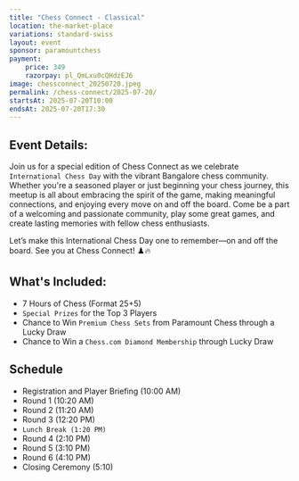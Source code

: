 ```yaml
---
title: "Chess Connect - Classical"
location: the-market-place
variations: standard-swiss
layout: event
sponsor: paramountchess
payment:
    price: 349
    razorpay: pl_QmLxu0cQHdzEJ6
image: chessconnect_20250720.jpeg
permalink: /chess-connect/2025-07-20/
startsAt: 2025-07-20T10:00
endsAt: 2025-07-20T17:30
---
```

## Event Details:

Join us for a special edition of Chess Connect as we celebrate `International Chess Day` with the vibrant Bangalore chess community. Whether you're a seasoned player or just beginning your chess journey, this meetup is all about embracing the spirit of the game, making meaningful connections, and enjoying every move on and off the board.
Come be a part of a welcoming and passionate community, play some great games, and create lasting memories with fellow chess enthusiasts.

Let’s make this International Chess Day one to remember—on and off the board. See you at Chess Connect! ♟️🔥

## What's Included:
- 7 Hours of Chess (Format 25+5)
- `Special Prizes` for the Top 3 Players
- Chance to Win `Premium Chess Sets` from Paramount Chess through a Lucky Draw
- Chance to Win a `Chess.com Diamond Membership` through Lucky Draw

## Schedule

- Registration and Player Briefing (10:00 AM)
- Round 1 (10:20 AM)
- Round 2 (11:20 AM)
- Round 3 (12:20 PM)
- `Lunch Break (1:20 PM)`
- Round 4 (2:10 PM)
- Round 5 (3:10 PM)
- Round 6 (4:10 PM)
- Closing Ceremony (5:10)
